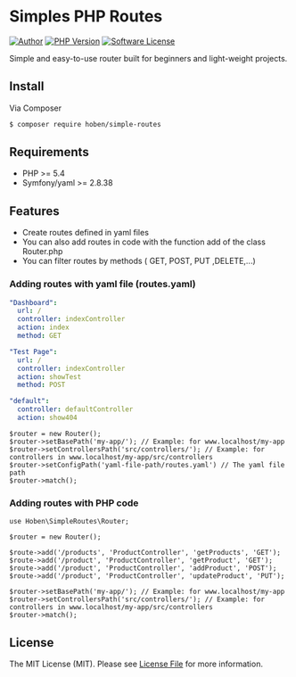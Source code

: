 Simples PHP Routes
=========================
[![Author](https://img.shields.io/badge/author-hoben-blue.svg)](https://github.com/Hoben)
[![PHP Version](https://img.shields.io/badge/php-%3E%3D5.4-green.svg)](https://github.com/Hoben)
[![Software License](https://img.shields.io/badge/license-MIT-brightgreen.svg?style=flat-square)](LICENSE.md)

Simple and easy-to-use router built for beginners and light-weight projects.

Install
--------
Via Composer
``` bash
$ composer require hoben/simple-routes
```

Requirements
--------
* PHP >= 5.4
* Symfony/yaml >= 2.8.38

Features
--------

* Create routes defined in yaml files
* You can also add routes in code with the function add of the class Router.php
* You can filter routes by methods ( GET, POST, PUT ,DELETE,...)

### Adding routes with yaml file (routes.yaml)
```yaml
"Dashboard":
  url: /
  controller: indexController
  action: index
  method: GET

"Test Page":
  url: /
  controller: indexController
  action: showTest
  method: POST

"default":
  controller: defaultController
  action: show404
```
```php5
$router = new Router();
$router->setBasePath('my-app/'); // Example: for www.localhost/my-app
$router->setControllersPath('src/controllers/'); // Example: for controllers in www.localhost/my-app/src/controllers
$router->setConfigPath('yaml-file-path/routes.yaml') // The yaml file path
$router->match();
```
### Adding routes with PHP code
```php5
use Hoben\SimpleRoutes\Router;

$router = new Router();

$route->add('/products', 'ProductController', 'getProducts', 'GET');
$route->add('/product', 'ProductController', 'getProduct', 'GET');
$route->add('/product', 'ProductController', 'addProduct', 'POST');
$route->add('/product', 'ProductController', 'updateProduct', 'PUT');

$router->setBasePath('my-app/'); // Example: for www.localhost/my-app
$router->setControllersPath('src/controllers/'); // Example: for controllers in www.localhost/my-app/src/controllers
$router->match();
```

License
--------
The MIT License (MIT). Please see [License File](https://github.com/hoben/simple-routes/master/LICENSE.md) for more information.

